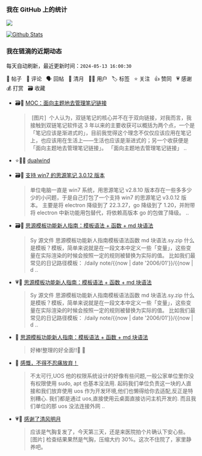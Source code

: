 ### 我在 GitHub 上的统计

<a title="Hits" target="_blank" href="https://github.com/Crowds21/Crowds21"><img src="https://hits.b3log.org/crowds21/crowds21.svg"></a>

[![Github Stats](https://github-readme-stats.vercel.app/api?username=crowds21&theme=tokyonight&show_icons=true)](https://github.com/crowds21)

<!--events start -->

### 我在链滴的近期动态

每天自动刷新，最近更新时间：`2024-05-13 16:00:30`

📝 帖子 &nbsp; 💬 评论 &nbsp; 🗣 回帖 &nbsp; 🌙 清月 &nbsp; 👨‍💻 用户 &nbsp; 🏷️ 标签 &nbsp; ⭐️ 关注 &nbsp; 👍 赞同 &nbsp; 💗 感谢 &nbsp; 💰 打赏 &nbsp; 🗃 收藏

* 🗃📝 [MOC：面向主题地去管理笔记链接](https://ld246.com/article/1715446523024)

  > ‍ [图片] ‍ 个人认为，双链笔记的核心并不在于双向链接，对我而言，我接触到双链笔记软件这 3 年以来的主要收获可以概括为两个点，一个是「笔记应该是渐进式的」，目前我觉得这个理念不仅仅应该应用在笔记上，也应该用在生活上——生活也应该是渐进式的；另一个收获便是「面向主题地去管理笔记链接」。 「面向主题地去管理笔记链接」 ..
* ⭐️👨‍💻 [dualwind](https://ld246.com/member/dualwind)

  > 
* 🗃📝 [支持 win7 的思源笔记 3.0.12 版本](https://ld246.com/article/1714939011693)

  > 单位电脑一直是 win7 系统，用思源笔记 v2.8.10 版本存在一些多多少少的小问题，于是自己打包了一个支持 win7 的思源笔记 v3.0.12 版本。 主要是将 electron 降级到了 22.3.27，go 降级到了 1.20，并附带将 electron 中新功能用包替代，将依赖高版本 go 的包做了降级。 ..
* 🗃📝 [思源模板功能新人指南：模板语法 + 函数 + md 块语法](https://ld246.com/article/1715065433237)

  > Sy 源文件 思源模板功能新人指南模板语法函数 md 块语法.sy.zip 什么是模板？模板，简单来说就是在一段文本中定义一些「变量」，这些变量在实际渲染的时候会按照一定的规则被替换为实际的值。 比如我们最常见的日记路径模板： /daily note/{{now | date '2006/01'}}/{{now | d ..
* 💗📝 [思源模板功能新人指南：模板语法 + 函数 + md 块语法](https://ld246.com/article/1715065433237)

  > Sy 源文件 思源模板功能新人指南模板语法函数 md 块语法.sy.zip 什么是模板？模板，简单来说就是在一段文本中定义一些「变量」，这些变量在实际渲染的时候会按照一定的规则被替换为实际的值。 比如我们最常见的日记路径模板： /daily note/{{now | date '2006/01'}}/{{now | d ..
* 💬 [思源模板功能新人指南：模板语法 + 函数 + md 块语法](https://ld246.com/article/1715065433237/comment/1715228929255#comments)

  > 好棒!整理的好全面!!🎉 🎉
* 💬 [感慨，不得不忍痛放弃！](https://ld246.com/article/1714440070853/comment/1714919191728#comments)

  > 不太可行,UOS 他的权限系统设计的好像有些问题,一般公家单位里你没有权限使用 sudo, apt 也基本没法用. 起码我们单位负责这一块的人直接和我们放弃使用 uos 作为开发环境,他们也懒得给你去适配,反正是特别糟心. 我们都是通过 uos,直接使用云桌面直接访问主机开发的. 而且我们单位的那 uos 没法连接外网 ..
* 💗🌙 [感谢了清风明月](https://ld246.com/member/88250/breezemoons/1713930129741)

  > 应该是气胸复发了，今天第三天，还是来医院拍个片确认下安心些。 [图片] 检查结果果然是气胸，压缩大约 30%。这次不住院了，家里静养吧。


<!--events end -->
